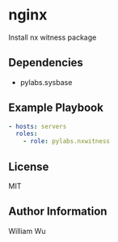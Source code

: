 nginx
=====

Install nx witness package

Dependencies
------------

- pylabs.sysbase

Example Playbook
----------------

```yaml
- hosts: servers
  roles:
    - role: pylabs.nxwitness
```

License
-------

MIT

Author Information
------------------

William Wu
